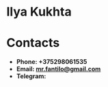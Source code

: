 # Ilya Kukhta

# Contacts
* **Phone: +375298061535** 
* **Email: mr.fantilo@gmail.com** 
* **Telegram:** 
